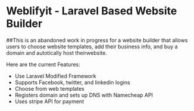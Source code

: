 # Weblifyit - Laravel Based Website Builder

##This is an abandoned work in progress for a website builder that allows users to choose website templates, add their business info, and buy a domain and autotically host theirwebsite.

Here are the current Features:
- Use Laravel Modified Framework
- Supports Facebook, twitter, and linkedin logins
- Choose from web templates
- Registers domain and sets up DNS with Namecheap API
- Uses stripe API for payment
